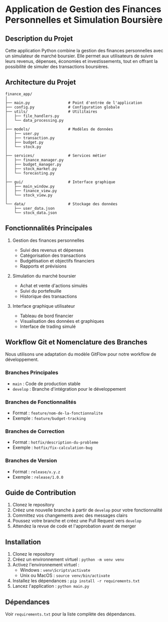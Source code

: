 # Application de Gestion des Finances Personnelles et Simulation Boursière

## Description du Projet

Cette application Python combine la gestion des finances personnelles avec un simulateur de marché boursier. Elle permet aux utilisateurs de suivre leurs revenus, dépenses, économies et investissements, tout en offrant la possibilité de simuler des transactions boursières.

## Architecture du Projet

```
finance_app/
│
├── main.py                 # Point d'entrée de l'application
├── config.py               # Configuration globale
├── utils/                  # Utilitaires
│   ├── file_handlers.py
│   └── data_processing.py
│
├── models/                 # Modèles de données
│   ├── user.py
│   ├── transaction.py
│   ├── budget.py
│   └── stock.py
│
├── services/               # Services métier
│   ├── finance_manager.py
│   ├── budget_manager.py
│   ├── stock_market.py
│   └── forecasting.py
│
├── gui/                    # Interface graphique
│   ├── main_window.py
│   ├── finance_view.py
│   └── stock_view.py
│
└── data/                   # Stockage des données
    ├── user_data.json
    └── stock_data.json
```

## Fonctionnalités Principales

1. Gestion des finances personnelles

   - Suivi des revenus et dépenses
   - Catégorisation des transactions
   - Budgétisation et objectifs financiers
   - Rapports et prévisions

2. Simulation du marché boursier

   - Achat et vente d'actions simulés
   - Suivi du portefeuille
   - Historique des transactions

3. Interface graphique utilisateur
   - Tableau de bord financier
   - Visualisation des données et graphiques
   - Interface de trading simulé

## Workflow Git et Nomenclature des Branches

Nous utilisons une adaptation du modèle GitFlow pour notre workflow de développement.

### Branches Principales

- `main` : Code de production stable
- `develop` : Branche d'intégration pour le développement

### Branches de Fonctionnalités

- Format : `feature/nom-de-la-fonctionnalite`
- Exemple : `feature/budget-tracking`

### Branches de Correction

- Format : `hotfix/description-du-probleme`
- Exemple : `hotfix/fix-calculation-bug`

### Branches de Version

- Format : `release/x.y.z`
- Exemple : `release/1.0.0`

## Guide de Contribution

1. Clonez le repository
2. Créez une nouvelle branche à partir de `develop` pour votre fonctionnalité
3. Committez vos changements avec des messages clairs
4. Poussez votre branche et créez une Pull Request vers `develop`
5. Attendez la revue de code et l'approbation avant de merger

## Installation

1. Clonez le repository
2. Créez un environnement virtuel : `python -m venv venv`
3. Activez l'environnement virtuel :
   - Windows : `venv\Scripts\activate`
   - Unix ou MacOS : `source venv/bin/activate`
4. Installez les dépendances : `pip install -r requirements.txt`
5. Lancez l'application : `python main.py`

## Dépendances

Voir `requirements.txt` pour la liste complète des dépendances.

